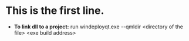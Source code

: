 # This is the first line.

*  **To link dll to a project:** run windeployqt.exe --qmldir &lt;directory of the file&gt; &lt;exe build address&gt;
